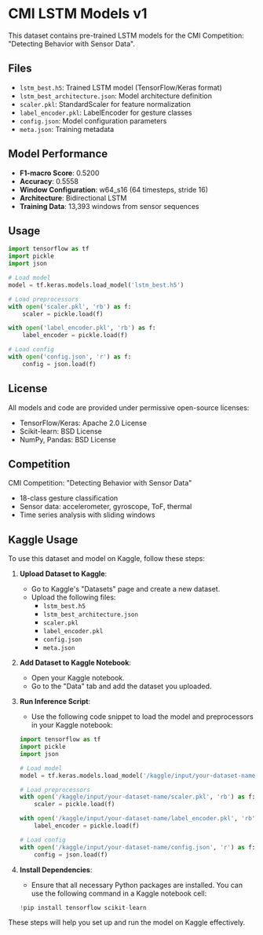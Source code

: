 # CMI LSTM Models v1

This dataset contains pre-trained LSTM models for the CMI Competition: "Detecting Behavior with Sensor Data".

## Files

- `lstm_best.h5`: Trained LSTM model (TensorFlow/Keras format)
- `lstm_best_architecture.json`: Model architecture definition
- `scaler.pkl`: StandardScaler for feature normalization
- `label_encoder.pkl`: LabelEncoder for gesture classes
- `config.json`: Model configuration parameters
- `meta.json`: Training metadata

## Model Performance

- **F1-macro Score**: 0.5200
- **Accuracy**: 0.5558
- **Window Configuration**: w64_s16 (64 timesteps, stride 16)
- **Architecture**: Bidirectional LSTM
- **Training Data**: 13,393 windows from sensor sequences

## Usage

```python
import tensorflow as tf
import pickle
import json

# Load model
model = tf.keras.models.load_model('lstm_best.h5')

# Load preprocessors
with open('scaler.pkl', 'rb') as f:
    scaler = pickle.load(f)

with open('label_encoder.pkl', 'rb') as f:
    label_encoder = pickle.load(f)

# Load config
with open('config.json', 'r') as f:
    config = json.load(f)
```

## License

All models and code are provided under permissive open-source licenses:
- TensorFlow/Keras: Apache 2.0 License
- Scikit-learn: BSD License
- NumPy, Pandas: BSD License

## Competition

CMI Competition: "Detecting Behavior with Sensor Data"
- 18-class gesture classification
- Sensor data: accelerometer, gyroscope, ToF, thermal
- Time series analysis with sliding windows

## Kaggle Usage

To use this dataset and model on Kaggle, follow these steps:

1. **Upload Dataset to Kaggle**:
   - Go to Kaggle's "Datasets" page and create a new dataset.
   - Upload the following files:
     - `lstm_best.h5`
     - `lstm_best_architecture.json`
     - `scaler.pkl`
     - `label_encoder.pkl`
     - `config.json`
     - `meta.json`

2. **Add Dataset to Kaggle Notebook**:
   - Open your Kaggle notebook.
   - Go to the "Data" tab and add the dataset you uploaded.

3. **Run Inference Script**:
   - Use the following code snippet to load the model and preprocessors in your Kaggle notebook:

   ```python
   import tensorflow as tf
   import pickle
   import json

   # Load model
   model = tf.keras.models.load_model('/kaggle/input/your-dataset-name/lstm_best.h5')

   # Load preprocessors
   with open('/kaggle/input/your-dataset-name/scaler.pkl', 'rb') as f:
       scaler = pickle.load(f)

   with open('/kaggle/input/your-dataset-name/label_encoder.pkl', 'rb') as f:
       label_encoder = pickle.load(f)

   # Load config
   with open('/kaggle/input/your-dataset-name/config.json', 'r') as f:
       config = json.load(f)
   ```

4. **Install Dependencies**:
   - Ensure that all necessary Python packages are installed. You can use the following command in a Kaggle notebook cell:

   ```python
   !pip install tensorflow scikit-learn
   ```

These steps will help you set up and run the model on Kaggle effectively.
